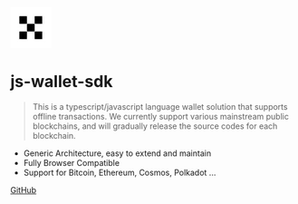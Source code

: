 <!-- _coverpage.md -->

![logo](media/logo.png)

# js-wallet-sdk

> This is a typescript/javascript language wallet solution that supports offline transactions. We currently support various mainstream public blockchains, and will gradually release the source codes for each blockchain.


- Generic Architecture, easy to extend and maintain
- Fully Browser Compatible
- Support for Bitcoin, Ethereum, Cosmos, Polkadot ...

[GitHub](https://github.com/okx/js-wallet-sdk)

